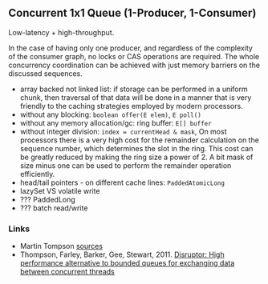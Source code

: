 ## Concurrent 1x1 Queue (1-Producer, 1-Consumer)

Low-latency + high-throughput.

In the case of having only one producer, and regardless of the complexity of the consumer graph, no locks or CAS operations are required. The whole concurrency coordination can be achieved with just memory barriers on the discussed sequences.

- array backed not linked list: if storage can be performed in a uniform chunk, then traversal of that data will be done in a manner that is very friendly to the caching strategies employed by modern processors.
- without any blocking: ```boolean offer(E elem)```, ```E poll()```
- without any memory allocation/gc: ring buffer: ```E[] buffer``` 
- without integer division: ```index = currentHead & mask```, On most processors there is a very high cost for the remainder calculation on the sequence number, which determines the slot in the ring. This cost can be greatly reduced by making the ring size a power of 2. A bit mask of size minus one can be used to perform the remainder operation efficiently.
- head/tail pointers - on different cache lines: ```PaddedAtomicLong```
- lazySet VS volatile write
- ??? PaddedLong
- ??? batch read/write

### Links
- Martin Tompson [sources](https://github.com/mjpt777/examples/tree/master/src/main/java/uk/co/real_logic/queues)
-  Thompson, Farley, Barker, Gee, Stewart, 2011. [Disruptor: High performance alternative to bounded queues for exchanging data between concurrent threads](https://lmax-exchange.github.io/disruptor/files/Disruptor-1.0.pdf)
